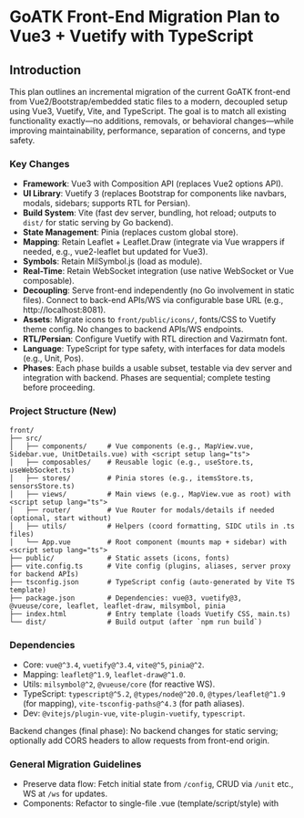 # GoATK Front-End Migration Plan to Vue3 + Vuetify with TypeScript

## Introduction

This plan outlines an incremental migration of the current GoATK front-end from Vue2/Bootstrap/embedded static files to a modern, decoupled setup using Vue3, Vuetify, Vite, and TypeScript. The goal is to match all existing functionality exactly—no additions, removals, or behavioral changes—while improving maintainability, performance, separation of concerns, and type safety.

### Key Changes

- **Framework**: Vue3 with Composition API (replaces Vue2 options API).
- **UI Library**: Vuetify 3 (replaces Bootstrap for components like navbars, modals, sidebars; supports RTL for Persian).
- **Build System**: Vite (fast dev server, bundling, hot reload; outputs to `dist/` for static serving by Go backend).
- **State Management**: Pinia (replaces custom global store).
- **Mapping**: Retain Leaflet + Leaflet.Draw (integrate via Vue wrappers if needed, e.g., vue2-leaflet but updated for Vue3).
- **Symbols**: Retain MilSymbol.js (load as module).
- **Real-Time**: Retain WebSocket integration (use native WebSocket or Vue composable).
- **Decoupling**: Serve front-end independently (no Go involvement in static files). Connect to back-end APIs/WS via configurable base URL (e.g., http://localhost:8081).
- **Assets**: Migrate icons to `front/public/icons/`, fonts/CSS to Vuetify theme config. No changes to backend APIs/WS endpoints.
- **RTL/Persian**: Configure Vuetify with RTL direction and Vazirmatn font.
- **Language**: TypeScript for type safety, with interfaces for data models (e.g., Unit, Pos).
- **Phases**: Each phase builds a usable subset, testable via dev server and integration with backend. Phases are sequential; complete testing before proceeding.

### Project Structure (New)

```
front/
├── src/
│   ├── components/     # Vue components (e.g., MapView.vue, Sidebar.vue, UnitDetails.vue) with <script setup lang="ts">
│   ├── composables/    # Reusable logic (e.g., useStore.ts, useWebSocket.ts)
│   ├── stores/         # Pinia stores (e.g., itemsStore.ts, sensorsStore.ts)
│   ├── views/          # Main views (e.g., MapView.vue as root) with <script setup lang="ts">
│   ├── router/         # Vue Router for modals/details if needed (optional, start without)
│   ├── utils/          # Helpers (coord formatting, SIDC utils in .ts files)
│   └── App.vue         # Root component (mounts map + sidebar) with <script setup lang="ts">
├── public/             # Static assets (icons, fonts)
├── vite.config.ts      # Vite config (plugins, aliases, server proxy for backend APIs)
├── tsconfig.json       # TypeScript config (auto-generated by Vite TS template)
├── package.json        # Dependencies: vue@3, vuetify@3, @vueuse/core, leaflet, leaflet-draw, milsymbol, pinia
├── index.html          # Entry template (loads Vuetify CSS, main.ts)
└── dist/               # Build output (after `npm run build`)
```

### Dependencies

- Core: `vue@^3.4`, `vuetify@^3.4`, `vite@^5`, `pinia@^2`.
- Mapping: `leaflet@^1.9`, `leaflet-draw@^1.0`.
- Utils: `milsymbol@^2`, `@vueuse/core` (for reactive WS).
- TypeScript: `typescript@^5.2`, `@types/node@^20.0`, `@types/leaflet@^1.9` (for mapping), `vite-tsconfig-paths@^4.3` (for path aliases).
- Dev: `@vitejs/plugin-vue`, `vite-plugin-vuetify`, `typescript`.

Backend changes (final phase): No backend changes for static serving; optionally add CORS headers to allow requests from front-end origin.

### General Migration Guidelines

- Preserve data flow: Fetch initial state from `/config`, CRUD via `/unit` etc., WS at `/ws` for updates.
- Components: Refactor to single-file .vue (template/script/style) with <script setup lang="ts">.
- Interactivity: Use Vue refs for Leaflet map instance.
- No new features: Match UI/behavior pixel-for-pixel where possible (e.g., sidebar collapse animation via Vuetify transitions).
- Use TypeScript: Define interfaces (e.g., interface UserPos { lat: number; lng: number; }), type props/emits, useRef<T> for refs. Ensure Leaflet types via @types/leaflet.

## Phase 1: Project Setup and Basic Map Display

**Goal**: Create project skeleton with interactive map showing user position (from `/pos`). Usable: Basic navigation/zoom, no items.

**Steps**:

1. Create `front/` dir, init Vite project: `npm create vue@latest front -- --template vue-ts`.
2. Install deps: `npm i vuetify leaflet leaflet-draw milsymbol pinia @vueuse/core`.
3. Install TS deps: `npm install -D typescript @types/node @types/leaflet vite-tsconfig-paths`.
4. Configure Vuetify: Create `plugins/vuetify.ts` with RTL theme (Vazirmatn font via CSS import).
5. Setup Vite: Proxy `/api/*` to backend (e.g., `http://localhost:8081`), alias for utils in vite.config.ts.
6. Create `vite.config.ts`: Same content as vite.config.js but with .ts extension.
7. Create `main.ts`: Mount App.vue with TypeScript.
8. Add `src/css/vazirmatn.css` (remains CSS).
9. Create `App.vue` with <script setup lang="ts">, import type { DefineComponent } if needed.
10. Implement `composables/useMap.ts`: Reactive map instance, event handlers (click coords display, mouse lat/lng). Add types, e.g., const mapRef = ref<HTMLDivElement | null>(null); interface LatLng { lat: number; lng: number; }; fetchUserPos: async (): Promise<void>; use L.LatLng for bounds.
11. Create `components/MapView.vue` with <script setup lang="ts">, onMounted(async () => { await fetchUserPos(); }).
12. Build/test: `npm run dev`, verify map loads, position updates, basic interactions.

**Legacy Files**:

- staticfiles/static/js/map.js (core map init, events, WS)
- staticfiles/static/js/store.js (initial state)
- staticfiles/static/css/leaflet.css
- staticfiles/static/icons/self.png
- staticfiles/static/architecture_summary.md

**Files Created/Updated**:

- `package.json`, `vite.config.ts`, `main.ts` (mount App.vue).
- `src/App.vue`, `src/components/MapView.vue`.
- `src/composables/useMap.ts`.

**Integration/Testing**:

- Proxy backend APIs.
- Manual: Map centers on user pos, zoom/pan works, no errors in console.
- Success Criteria: Identical to current map.html without items.

## Phase 2: Units and Items CRUD

**Goal**: Display/edit units/points (markers, popups). Usable: Add/view/delete units via map clicks/forms.

**Steps**:

1. Setup Pinia: Install, create `stores/itemsStore.ts` (state: Map<uid, item>, actions: fetch/create/update/delete via fetch to `/unit`) with defineStore<ItemsState>().
2. In `MapView.vue`: On mount, fetch `/unit`, `/types` (SIDC hierarchy); add markers/labels (MilSymbol icons, callsign popups) with <script setup lang="ts">.
3. Implement click handlers: Add unit/point modes (toggle via toolbar), create item via store, add marker. Create components/UnitDetails.vue and PointDetails.vue: Vuetify forms in v-dialog modal, emit save/delete. Context menu on markers: Edit/delete/send (v-menu).
4. Draggable markers update pos via store.
5. Migrate utils: SIDC from type, coord formatting in .ts files.
6. Add interface examples: interface Item { uid: string; type: string; lat: number; lng: number; callsign: string; }.

**Legacy Files**:

- staticfiles/static/js/components/item.details.js (UnitDetails)
- staticfiles/static/js/components/PointDetails.js
- staticfiles/static/js/map.js (unit CRUD, markers)
- staticfiles/static/js/store.js (CRUD actions)

**Files**:

- `stores/itemsStore.ts`.
- `components/UnitDetails.vue`, `PointDetails.vue` with <script setup lang="ts">.
- Update `MapView.vue`, `useMap.ts` (addItem/removeItem with types).

**Testing**:

- Add unit via click, edit form, delete; verify API calls, markers update.
- Match current: Icons, popups, drag behavior.

## Phase 3: Drawings and Tools

**Goal**: Enable drawing (polygons/routes), labels, tools toolbar. Usable: Draw/edit shapes on map.

**Steps**:

1. Integrate Leaflet.Draw: Add draw controls (polyline/polygon/marker), handlers for created/edited shapes with types from @types/leaflet.
2. On draw: Create drawing item via store (`/unit` POST), add labels (text at centroid/midpoint, rotatable).
3. Zoom handler: Scale/rotate labels dynamically.
4. Toolbar: Vuetify v-btn-toggle for modes (add unit/point/casevac/draw).
5. Context menu: Delete drawing, add text.
6. Migrate drawing logic from current map.js with TS syntax: import { ref } from 'vue'; type annotations.

**Legacy Files**:

- staticfiles/static/js/map.js (drawing logic, Leaflet.Draw)
- staticfiles/static/js/components/DrawingDetails.js
- staticfiles/static/css/leaflet.draw.css
  **Files**:
- `components/DrawingDetails.vue` with <script setup lang="ts"> (edit text/rotation).
- Update `MapView.vue`, `itemsStore.ts` (handle drawing types).

**Testing**:

- Draw polygon, edit vertices/text, zoom to see label changes; matches current drawing UX.

## Phase 4: Sidebar and Overlays

**Goal**: Add collapsible sidebar with overlays tab, userinfo. Usable: Toggle layers, view user config.

**Steps**:

1. In `App.vue`: Add v-navigation-drawer (collapsible, RTL), tabs via v-tabs (overlays/userinfo) with <script setup lang="ts">.
2. `components/Sidebar.vue`: Overlays checkboxes (v-checkbox-group for layers: units/points/etc., show counts from store) with typed props.
3. Userinfo tab: Form for config (beacon toggle → `/config` PUT), emergency button.
4. Reactive: Sidebar updates on store changes (e.g., item counts).
5. Migrate sidebar.js logic to .ts.

**Legacy Files**:

- staticfiles/static/js/components/sidebar.js
- staticfiles/static/js/components/overlays.js
- staticfiles/static/css/main.css (sidebar styles)
  **Files**:
- `components/Sidebar.vue`, `OverlaysList.vue` with <script setup lang="ts">.
- `composables/useSidebar.ts`.

**Testing**:

- Toggle layers (hide/show markers), edit userinfo; sidebar collapses/expands smoothly.

## Phase 5: Modals and Basic UI Elements

**Goal**: Implement core modals (alarms, send, chat). Usable: Manage alarms, send units.

**Steps**:

1. Navbar: v-app-bar with badges (v-badge for counts: alarms/sensors/etc.).
2. `components/AlarmsModal.vue`: v-dialog list (v-list-item per alarm, focus/zoom on click) with <script setup lang="ts">.
3. `SendModal.vue`: Form for URN/IP, forward via `/unit/{uid}/send/` with typed emits.
4. ChatModal: v-dialog with message list/input, fetch/send via `/message`.
5. Toast notifications (Vuetify v-snackbar for feedback).
6. Migrate alarms.js, send.js to TS syntax.

**Legacy Files**:

- staticfiles/static/js/components/alarms.js
- staticfiles/static/js/components/send.js
- staticfiles/static/js/components/index.js (modals)
- staticfiles/static/js/bootstrap.bundle.min.js (modal JS)
  **Files**:
- `components/AlarmsModal.vue`, `SendModal.vue`, `ChatModal.vue` with <script setup lang="ts">.
- Update navbar in `App.vue`.

**Testing**:

- Trigger alarm (simulate via backend), open modal, zoom; send unit, see toast.

## Phase 6: Real-Time Integration

**Goal**: Add WebSocket for live updates. Usable: Real-time unit changes, no polling.

**Steps**:

1. `composables/useWebSocket.ts`: Connect to `/ws`, handle messages (unit/update/delete/chat), dispatch to stores with async (): Promise<void>.
2. On mount: WS connect after initial fetch.
3. Reactive markers/labels on WS events.
4. Fallback: Keep 5s polling if WS fails.
5. Migrate WS logic from map.js/messaging.go with type annotations.

**Legacy Files**:

- staticfiles/static/js/map.js (WS connection)
- staticfiles/static/js/store.js (update methods)
  **Files**:
- `composables/useWebSocket.ts`.
- Update stores (add subscribe method with types).

**Testing**:

- Simulate backend pushes (e.g., add unit via another client), verify live updates.

## Phase 7: Advanced Features (Navigation, Tracking, Sensors/Flows)

**Goal**: Add navigation lines, tracking trails, sensors/flows modals. Usable: Full tactical features.

**Steps**:

1. Navigation: On toggle, draw dashed polyline from user to target (store action with L.LatLng types).
2. Tracking: `TrackingManager.vue` for trails (polylines, color/length config), toggle global/per-unit with <script setup lang="ts">.
3. SensorsModal/FlowsModal: v-dialog forms for CRUD (`/sensors`, `/flows`), navbar badges.
4. CotLog: Simple accordion list of events.
5. Migrate tracking/service.go interop, sensorsmodal.js, flows.js to TS.

**Legacy Files**:

- staticfiles/static/js/components/NavigationInfo.js
- staticfiles/static/js/components/flows.js
- staticfiles/static/js/components/sensorsmodal.js
- staticfiles/static/js/map.js (navigation/tracking)
  **Files**:
- `components/NavigationInfo.vue`, `TrackingControl.vue` with <script setup lang="ts">.
- `components/SensorsModal.vue`, `FlowsModal.vue`, `CotLog.vue`.
- Update stores with interfaces.

**Testing**:

- Enable tracking on unit, see trail; add sensor, verify counts.

## Phase 8: Resending, Filters, and CASEVAC/Reports

**Goal**: Complete resending panel, detail forms for CASEVAC/reports. Usable: Full app parity.

**Steps**:

1. ResendingPanel: Tab in sidebar with FilterComponent (v-select for types), forward button with typed props.
2. Detail components: CasevacDetails (priority/litter fields), ReportDetails with interfaces.
3. HierarchySelector/PredicateComponent: Dropdowns for SIDC filtering in .ts.
4. Emergency: Beacon types (b-a-o-\*) on button press.
5. Migrate ResendingPanel.js, CasevacDetails.js, etc. to TS syntax.

**Legacy Files**:

- staticfiles/static/js/components/ResendingPanel.js
- staticfiles/static/js/components/CasevacDetails.js
- staticfiles/static/js/components/FilterComponent.js
  **Files**:
- `components/ResendingPanel.vue`, `CasevacDetails.vue`, `FilterComponent.vue` with <script setup lang="ts">.
- Update item details routing in sidebar.

**Testing**:

- Filter/resend units; create CASEVAC, verify form/API.

## Phase 9: Integration and Deployment

**Goal**: Decouple and deploy. Usable: Production build served independently.

**Steps**:

1. Build: `npm run build` → `dist/` (minified JS/CSS). Serve via `npm run preview` (Vite), nginx, or CDN.
2. Configure front-end: Set BACKEND_URL env var or const for API/WS (e.g., in vite.config.ts or composables). Use full URLs for fetch/WS (e.g., `${BACKEND_URL}/unit`).
3. Config: In dev, proxy via Vite; in prod, direct full URLs, ensure back-end CORS allows front-end origin (e.g., http://localhost:5173).
4. Performance: Add lazy-loading for modals, optimize Leaflet (e.g., marker clustering if items >100).
5. Testing: Full e2e manual against current app; add unit tests (Vitest) for stores/composables.
6. Backend cleanup: Remove static file routes, templates dir, and embedding from cmd/webclient/http_server.go and main.go. Delete staticfiles/static/ after migration.
7. Update project README: Separate front/back run instructions (e.g., back-end: go run; front-end: cd front && npm run dev; prod: build front, serve dist/ separately).
   **Legacy Files**:

- staticfiles/static/js/components/ (all)
- cmd/webclient/templates/ (old HTML)
- staticfiles/static/ (all assets)

**Risks/Migration Notes**:

- Leaflet Vue3 interop: Use imperative refs; test draw events.
- MilSymbol: Ensure SIDC parsing matches.
- RTL Conflicts: Test Vuetify RTL with Leaflet (custom CSS overrides).
- Data Parity: Validate all CoT fields (lat/lon/uid/type/detail) via API mocks.
- Rollback: Keep old staticfiles as fallback.
- CORS: Configure Go to allow origins from front-end server (e.g., via middleware in http_server.go).
- Separate Deploys: Front/back as independent services (e.g., Docker for each).
- TypeScript Strictness: Start with 'strict: true' in tsconfig; gradually type Leaflet imperative code and API responses from protobuf-derived models if available.
- Feature parity: Make sure to read the legacy code, whether included here or not, before implementing the new version.
- Minimum UI/UX changes: Don't make drastic UI/UX changes. Only change UI/UX if it makes sense to use Vuetify components to replace a badly implemented UI in legacy code.
